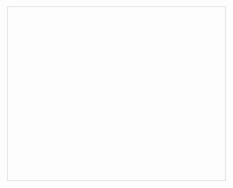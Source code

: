 <div style="height: 400px; overflow-y: scroll; border: 1px solid #ccc;">
    <asp:GridView ID="Mis_Grid" runat="server"
                  AutoGenerateColumns="False"
                  CssClass="fixed-header-grid"
                  OnRowCreated="Mis_Records_RowCreated">
        <!-- Your columns here -->
    </asp:GridView>
</div>


<style>
    .fixed-header-grid {
        width: 100%;
        border-collapse: separate;
        border-spacing: 0;
    }

    .fixed-header-grid th {
        position: sticky;
        top: 0;
        background-color: #f9f9f9;
        z-index: 2;
        border-bottom: 2px solid #ddd;
    }

    .groupHeader {
        background-color: #e1e1e1;
        font-weight: bold;
    }
</style>
